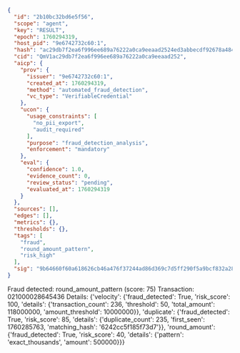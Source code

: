 ```json
{
  "id": "2b10bc32bd6e5f56",
  "scope": "agent",
  "key": "RESULT",
  "epoch": 1760294319,
  "host_pid": "9e6742732c60:1",
  "hash": "ac29db7f2ea6f996ee689a76222a0ca9eeaad2524ed3abbecdf92678a484acc5",
  "cid": "QmV1ac29db7f2ea6f996ee689a76222a0ca9eeaad252",
  "aicp": {
    "prov": {
      "issuer": "9e6742732c60:1",
      "created_at": 1760294319,
      "method": "automated_fraud_detection",
      "vc_type": "VerifiableCredential"
    },
    "ucon": {
      "usage_constraints": [
        "no_pii_export",
        "audit_required"
      ],
      "purpose": "fraud_detection_analysis",
      "enforcement": "mandatory"
    },
    "eval": {
      "confidence": 1.0,
      "evidence_count": 0,
      "review_status": "pending",
      "evaluated_at": 1760294319
    }
  },
  "sources": [],
  "edges": [],
  "metrics": {},
  "thresholds": {},
  "tags": [
    "fraud",
    "round_amount_pattern",
    "risk_high"
  ],
  "sig": "9b64660f60a618626cb46a476f37244ad86d369c7d5ff290f5a9bcf832a28a54"
}
```

Fraud detected: round_amount_pattern (score: 75)
Transaction: 021000028645436
Details: {'velocity': {'fraud_detected': True, 'risk_score': 100, 'details': {'transaction_count': 236, 'threshold': 50, 'total_amount': 118000000, 'amount_threshold': 10000000}}, 'duplicate': {'fraud_detected': True, 'risk_score': 85, 'details': {'duplicate_count': 235, 'first_seen': 1760285763, 'matching_hash': '6242cc5f185f73d7'}}, 'round_amount': {'fraud_detected': True, 'risk_score': 40, 'details': {'pattern': 'exact_thousands', 'amount': 500000}}}